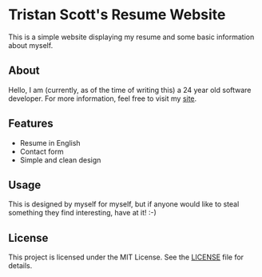 # Tristan Scott's Resume Website

This is a simple website displaying my resume and some basic information about myself.

## About

Hello, I am (currently, as of the time of writing this) a 24 year old software developer. For more information, feel free to visit my [site](https://resume.tscott14.me).

## Features

- Resume in English
- Contact form
- Simple and clean design

## Usage

This is designed by myself for myself, but if anyone would like to steal something they find interesting, have at it! :-)

## License

This project is licensed under the MIT License. See the [LICENSE](LICENSE) file for details.
